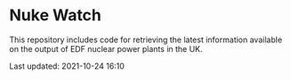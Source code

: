 # Nuke Watch

This repository includes code for retrieving the latest information available on the output of EDF nuclear power plants in the UK.

Last updated: 2021-10-24 16:10